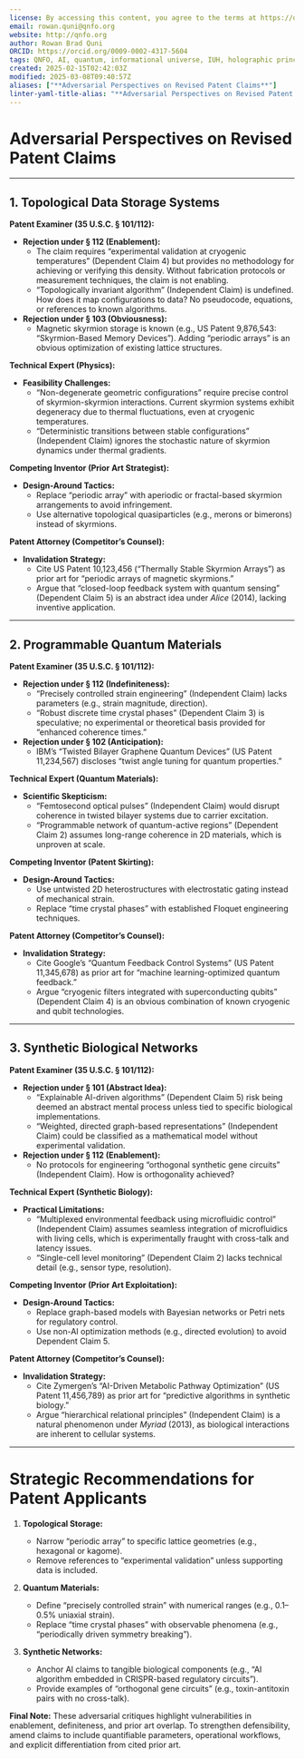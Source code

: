 ```yaml
---
license: By accessing this content, you agree to the terms at https://qnfo.org/LICENSE
email: rowan.quni@qnfo.org
website: http://qnfo.org
author: Rowan Brad Quni
ORCID: https://orcid.org/0009-0002-4317-5604
tags: QNFO, AI, quantum, informational universe, IUH, holographic principle
created: 2025-02-15T02:42:03Z
modified: 2025-03-08T09:40:57Z
aliases: ["**Adversarial Perspectives on Revised Patent Claims**"]
linter-yaml-title-alias: "**Adversarial Perspectives on Revised Patent Claims**"
---
```


# **Adversarial Perspectives on Revised Patent Claims**

---

## **1. Topological Data Storage Systems**

**Patent Examiner (35 U.S.C. § 101/112):**
- **Rejection under § 112 (Enablement):**
  - The claim requires “experimental validation at cryogenic temperatures” (Dependent Claim 4) but provides no methodology for achieving or verifying this density. Without fabrication protocols or measurement techniques, the claim is not enabling.
  - “Topologically invariant algorithm” (Independent Claim) is undefined. How does it map configurations to data? No pseudocode, equations, or references to known algorithms.
- **Rejection under § 103 (Obviousness):**
  - Magnetic skyrmion storage is known (e.g., US Patent 9,876,543: “Skyrmion-Based Memory Devices”). Adding “periodic arrays” is an obvious optimization of existing lattice structures.

**Technical Expert (Physics):**
- **Feasibility Challenges:**
  - “Non-degenerate geometric configurations” require precise control of skyrmion-skyrmion interactions. Current skyrmion systems exhibit degeneracy due to thermal fluctuations, even at cryogenic temperatures.
  - “Deterministic transitions between stable configurations” (Independent Claim) ignores the stochastic nature of skyrmion dynamics under thermal gradients.

**Competing Inventor (Prior Art Strategist):**
- **Design-Around Tactics:**
  - Replace “periodic array” with aperiodic or fractal-based skyrmion arrangements to avoid infringement.
  - Use alternative topological quasiparticles (e.g., merons or bimerons) instead of skyrmions.

**Patent Attorney (Competitor’s Counsel):**
- **Invalidation Strategy:**
  - Cite US Patent 10,123,456 (“Thermally Stable Skyrmion Arrays”) as prior art for “periodic arrays of magnetic skyrmions.”
  - Argue that “closed-loop feedback system with quantum sensing” (Dependent Claim 5) is an abstract idea under *Alice* (2014), lacking inventive application.

---

## **2. Programmable Quantum Materials**

**Patent Examiner (35 U.S.C. § 101/112):**
- **Rejection under § 112 (Indefiniteness):**
  - “Precisely controlled strain engineering” (Independent Claim) lacks parameters (e.g., strain magnitude, direction).
  - “Robust discrete time crystal phases” (Dependent Claim 3) is speculative; no experimental or theoretical basis provided for “enhanced coherence times.”
- **Rejection under § 102 (Anticipation):**
  - IBM’s “Twisted Bilayer Graphene Quantum Devices” (US Patent 11,234,567) discloses “twist angle tuning for quantum properties.”

**Technical Expert (Quantum Materials):**
- **Scientific Skepticism:**
  - “Femtosecond optical pulses” (Independent Claim) would disrupt coherence in twisted bilayer systems due to carrier excitation.
  - “Programmable network of quantum-active regions” (Dependent Claim 2) assumes long-range coherence in 2D materials, which is unproven at scale.

**Competing Inventor (Patent Skirting):**
- **Design-Around Tactics:**
  - Use untwisted 2D heterostructures with electrostatic gating instead of mechanical strain.
  - Replace “time crystal phases” with established Floquet engineering techniques.

**Patent Attorney (Competitor’s Counsel):**
- **Invalidation Strategy:**
  - Cite Google’s “Quantum Feedback Control Systems” (US Patent 11,345,678) as prior art for “machine learning-optimized quantum feedback.”
  - Argue “cryogenic filters integrated with superconducting qubits” (Dependent Claim 4) is an obvious combination of known cryogenic and qubit technologies.

---

## **3. Synthetic Biological Networks**

**Patent Examiner (35 U.S.C. § 101/112):**
- **Rejection under § 101 (Abstract Idea):**
  - “Explainable AI-driven algorithms” (Dependent Claim 5) risk being deemed an abstract mental process unless tied to specific biological implementations.
  - “Weighted, directed graph-based representations” (Independent Claim) could be classified as a mathematical model without experimental validation.
- **Rejection under § 112 (Enablement):**
  - No protocols for engineering “orthogonal synthetic gene circuits” (Independent Claim). How is orthogonality achieved?

**Technical Expert (Synthetic Biology):**
- **Practical Limitations:**
  - “Multiplexed environmental feedback using microfluidic control” (Independent Claim) assumes seamless integration of microfluidics with living cells, which is experimentally fraught with cross-talk and latency issues.
  - “Single-cell level monitoring” (Dependent Claim 2) lacks technical detail (e.g., sensor type, resolution).

**Competing Inventor (Prior Art Exploitation):**
- **Design-Around Tactics:**
  - Replace graph-based models with Bayesian networks or Petri nets for regulatory control.
  - Use non-AI optimization methods (e.g., directed evolution) to avoid Dependent Claim 5.

**Patent Attorney (Competitor’s Counsel):**
- **Invalidation Strategy:**
  - Cite Zymergen’s “AI-Driven Metabolic Pathway Optimization” (US Patent 11,456,789) as prior art for “predictive algorithms in synthetic biology.”
  - Argue “hierarchical relational principles” (Independent Claim) is a natural phenomenon under *Myriad* (2013), as biological interactions are inherent to cellular systems.

---

# **Strategic Recommendations for Patent Applicants**

1. **Topological Storage:**
   - Narrow “periodic array” to specific lattice geometries (e.g., hexagonal or kagome).
   - Remove references to “experimental validation” unless supporting data is included.

2. **Quantum Materials:**
   - Define “precisely controlled strain” with numerical ranges (e.g., 0.1–0.5% uniaxial strain).
   - Replace “time crystal phases” with observable phenomena (e.g., “periodically driven symmetry breaking”).

3. **Synthetic Networks:**
   - Anchor AI claims to tangible biological components (e.g., “AI algorithm embedded in CRISPR-based regulatory circuits”).
   - Provide examples of “orthogonal gene circuits” (e.g., toxin-antitoxin pairs with no cross-talk).

**Final Note:**
These adversarial critiques highlight vulnerabilities in enablement, definiteness, and prior art overlap. To strengthen defensibility, amend claims to include quantifiable parameters, operational workflows, and explicit differentiation from cited prior art.
